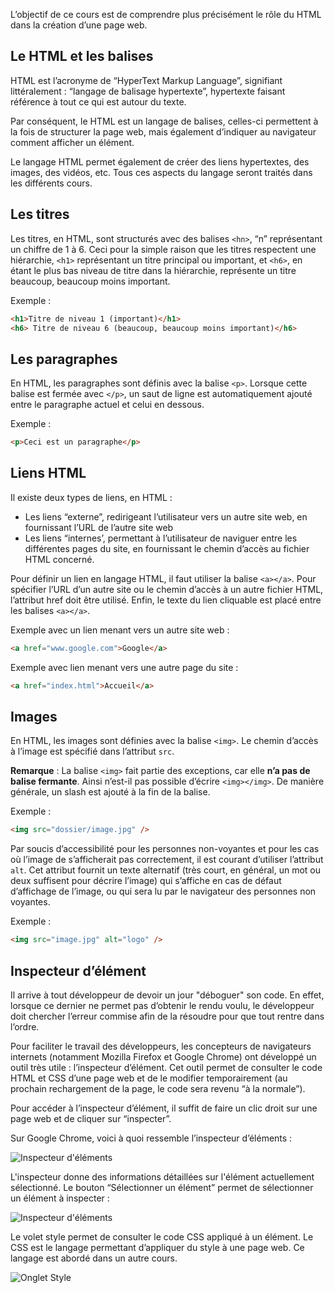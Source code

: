 L’objectif de ce cours est de comprendre plus précisément le rôle du HTML dans la création d’une page web.

## Le HTML et les balises

HTML est l’acronyme de “HyperText Markup Language”, signifiant littéralement : “langage de balisage hypertexte”, hypertexte faisant référence à tout ce qui est autour du texte. 

Par conséquent, le HTML est un langage de balises, celles-ci permettent à la fois de structurer la page web, mais également d’indiquer au navigateur comment afficher un élément.

Le langage HTML permet également de créer des liens hypertextes, des images, des vidéos, etc. Tous ces aspects du langage seront traités dans les différents cours. 

## Les titres

Les titres, en HTML, sont structurés avec des balises ```<hn>```, “n” représentant un chiffre de 1 à 6. Ceci pour la simple raison que les titres respectent une hiérarchie, ```<h1>``` représentant un titre principal ou important, et ```<h6>```, en étant le plus bas niveau de titre dans la hiérarchie, représente un titre beaucoup, beaucoup moins important.

Exemple :

``` html
<h1>Titre de niveau 1 (important)</h1>
<h6> Titre de niveau 6 (beaucoup, beaucoup moins important)</h6>
```

## Les paragraphes

En HTML, les paragraphes sont définis avec la balise ```<p>```. Lorsque cette balise est fermée avec ```</p>```, un saut de ligne est automatiquement ajouté entre le paragraphe actuel et celui en dessous.

Exemple :
``` html
<p>Ceci est un paragraphe</p>
```

## Liens HTML

Il existe deux types de liens, en HTML :

- Les liens “externe”, redirigeant l’utilisateur vers un autre site web, en fournissant l’URL de l’autre site web
- Les liens “internes’, permettant à l’utilisateur de naviguer entre les différentes pages du site, en fournissant le chemin d’accès au fichier HTML concerné.

Pour définir un lien en langage HTML, il faut utiliser la balise ```<a></a>```. Pour spécifier l’URL d’un autre site ou le chemin d’accès à un autre fichier HTML, l’attribut href doit être utilisé. Enfin, le texte du lien cliquable est placé entre les balises ```<a></a>```.

Exemple avec un lien menant vers un autre site web :

``` html
<a href="www.google.com">Google</a>
```

Exemple avec lien menant vers une autre page du site :
``` html
<a href="index.html">Accueil</a>
```

## Images

En HTML, les images sont définies avec la balise ```<img>```. Le chemin d’accès à l’image est spécifié dans l’attribut ```src```.

__Remarque__ : La balise ```<img>``` fait partie des exceptions, car elle **n’a pas de balise fermante**. Ainsi n’est-il pas possible d’écrire ```<img></img>```. De manière générale, un slash est ajouté à la fin de la balise.

Exemple :
``` html
<img src="dossier/image.jpg" />
```

Par soucis d’accessibilité pour les personnes non-voyantes et pour les cas où l’image de s’afficherait pas correctement, il est courant d’utiliser l’attribut ```alt```. Cet attribut fournit un texte alternatif (très court, en général, un mot ou deux suffisent pour décrire l’image) qui s’affiche en cas de défaut d’affichage de l’image, ou qui sera lu par le navigateur des personnes non voyantes. 

Exemple :

``` html
<img src="image.jpg" alt="logo" />
```

## Inspecteur d’élément

Il arrive à tout développeur de devoir un jour "déboguer" son code. En effet, lorsque ce dernier ne permet pas d’obtenir le rendu voulu, le développeur doit chercher l’erreur commise afin de la résoudre pour que tout rentre dans l’ordre.

Pour faciliter le travail des développeurs, les concepteurs de navigateurs internets (notamment Mozilla Firefox et Google Chrome) ont développé un outil très utile : l’inspecteur d’élément. Cet outil permet de consulter le code HTML et CSS d’une page web et de le modifier temporairement (au prochain rechargement de la page, le code sera revenu “à la normale”).

Pour accéder à l’inspecteur d’élément, il suffit de faire un clic droit sur une page web et de cliquer sur “inspecter”.

Sur Google Chrome, voici à quoi ressemble l’inspecteur d’éléments :

![Inspecteur d'éléments](https://github.com/Microleadoff/content/blob/master/lang/fr/D%C3%A9veloppement%20G%C3%A9n%C3%A9rique/HTML/courses/0020%20-%20Bases/images/image2.png)

L'inspecteur donne des informations détaillées sur l'élément actuellement sélectionné. Le bouton “Sélectionner un élément” permet de sélectionner un élément à inspecter :

![Inspecteur d'éléments](https://github.com/Microleadoff/content/blob/master/lang/fr/D%C3%A9veloppement%20G%C3%A9n%C3%A9rique/HTML/courses/0020%20-%20Bases/images/image3.png)

Le volet style permet de consulter le code CSS appliqué à un élément. Le CSS est le langage permettant d’appliquer du style à une page web. Ce langage est abordé dans un autre cours. 

![Onglet Style](https://raw.githubusercontent.com/Microleadoff/content/master/lang/fr/courses/D%C3%A9veloppement%20G%C3%A9n%C3%A9rique/HTML/courses/0020%20-%20Bases/images/image1.png)
